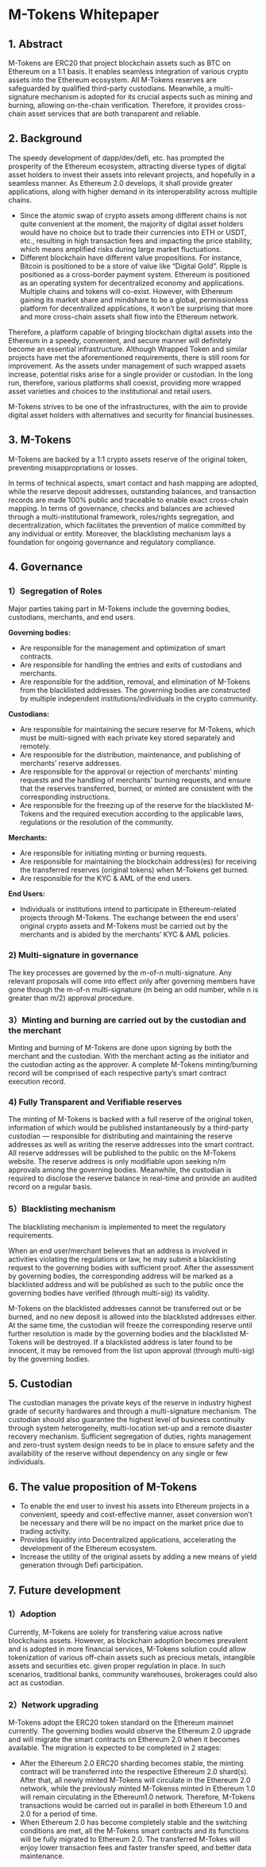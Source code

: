 # M-Tokens Whitepaper
## 1. Abstract
M-Tokens are ERC20 that project blockchain assets such as BTC on Ethereum on a 1:1 basis. It enables seamless integration of various crypto assets into the Ethereum ecosystem. All M-Tokens reserves are safeguarded by qualified third-party custodians. Meanwhile, a multi-signature mechanism is adopted for its crucial aspects such as mining and burning, allowing on-the-chain verification. Therefore, it provides cross-chain asset services that are both transparent and reliable. 

## 2. Background
The speedy development of dapp/dex/defi, etc. has prompted the prosperity of the Ethereum ecosystem, attracting diverse types of digital asset holders to invest their assets into relevant projects, and hopefully in a seamless manner. As Ethereum 2.0 develops, it shall provide greater applications, along with higher demand in its interoperability across multiple chains.
* Since the atomic swap of crypto assets among different chains is not quite convenient at the moment, the majority of digital asset holders would have no choice but to trade their currencies into ETH or USDT, etc., resulting in high transaction fees and impacting the price stability, which means amplified risks during large market fluctuations.  
* Different blockchain have different value propositions. For instance, Bitcoin is positioned to be a store of value like “Digital Gold”.  Ripple is positioned as a cross-border payment system. Ethereum is positioned as an operating system for decentralized economy and applications. Multiple chains and tokens will co-exist. However, with Ethereum gaining its market share and mindshare to be a global, permissionless platform for decentralized applications, it won’t be surprising that more and more cross-chain assets shall flow into the Ethereum network. 

Therefore, a platform capable of bringing blockchain digital assets into the Ethereum in a speedy, convenient, and secure manner will definitely become an essential infrastructure. Although Wrapped Token and similar projects have met the aforementioned requirements, there is still room for improvement. As the assets under management of such wrapped assets increase, potential risks arise for a single provider or custodian. In the long run, therefore, various platforms shall coexist, providing more wrapped asset varieties and choices to the institutional and retail users. 

M-Tokens strives to be one of the infrastructures, with the aim to provide digital asset holders with alternatives and security for financial businesses. 

## 3. M-Tokens
M-Tokens are backed by a 1:1 crypto assets reserve of the original token, preventing misappropriations or losses. 

In terms of technical aspects, smart contact and hash mapping  are adopted, while the reserve deposit addresses, outstanding balances, and transaction records are made 100% public and traceable to enable exact cross-chain mapping. In terms of governance, checks and balances are achieved through a multi-institutional framework, roles/rights segregation, and decentralization, which facilitates the prevention of malice committed by any individual or entity. Moreover, the blacklisting mechanism lays a foundation for ongoing governance and regulatory compliance.

## 4. Governance
### 1）Segregation of Roles
Major parties taking part in M-Tokens include the governing bodies, custodians, merchants, and end users.

**Governing bodies:** 
* Are responsible for the management and optimization of smart contracts.
* Are responsible for handling the entries and exits of custodians and merchants.
* Are responsible for the addition, removal, and elimination of M-Tokens from the blacklisted addresses. The governing bodies are constructed by multiple independent institutions/individuals in the crypto community.

**Custodians:** 
* Are responsible for maintaining the secure reserve for M-Tokens, which must be multi-signed with each private key stored separately and remotely.
* Are responsible for the distribution, maintenance, and publishing of merchants’ reserve addresses.
* Are responsible for the approval or rejection of merchants’ minting requests and the handling of merchants’ burning requests, and ensure that the reserves transferred, burned, or minted are consistent with the corresponding instructions.
* Are responsible for the freezing up of the reserve for the blacklisted M-Tokens and the required execution according to the applicable laws, regulations or the resolution of the community.

**Merchants:**
* Are responsible for initiating minting or burning requests.
* Are responsible for maintaining the blockchain address(es) for receiving the transferred reserves (original tokens) when M-Tokens get burned.
* Are responsible for the KYC & AML of the end users.

**End Users:** 
* Individuals or institutions intend to participate in Ethereum-related projects through M-Tokens. The exchange between the end users’ original crypto assets and M-Tokens must be carried out by the merchants and is abided by the merchants’ KYC & AML policies.

### 2) Multi-signature in governance
The key processes are governed by the m-of-n multi-signature. Any relevant proposals will come into effect only after governing members have gone through the m-of-n multi-signature (m being an odd number, while n is greater than m/2) approval procedure.

### 3）Minting and burning are carried out by the custodian and the merchant 
Minting and burning of M-Tokens are done upon signing by both the merchant and the custodian. With the merchant acting as the initiator and the custodian acting as the approver. A complete M-Tokens minting/burning record will be comprised of each respective party’s smart contract execution record.

### 4) Fully Transparent and Verifiable reserves
The minting of M-Tokens is backed with a full reserve of the original token, information of which would be published instantaneously by a third-party custodian — responsible for distributing and maintaining the reserve addresses as well as writing the reserve addresses into the smart contract. All reserve addresses will be published to the public on the M-Tokens website. The reserve address is only modifiable upon seeking n/m approvals among the governing bodies. Meanwhile, the custodian is required to disclose the reserve balance in real-time and provide an audited record on a regular basis.

### 5）Blacklisting mechanism 
The blacklisting mechanism is implemented to meet the regulatory requirements. 

When an end user/merchant believes that an address is involved in activities violating the regulations or law, he may submit a blacklisting request to the governing bodies with sufficient proof. After the assessment by governing bodies, the corresponding address will be marked as a blacklisted address and will be published as such to the public once the governing bodies have verified (through multi-sig)  its validity. 

M-Tokens on the blacklisted addresses cannot be transferred out or be burned, and no new deposit is allowed into the blacklisted addresses either. At the same time, the custodian will freeze the corresponding reserve until further resolution is made by the governing bodies and the blacklisted M-Tokens will be destroyed. If a blacklisted address is later found to be innocent, it may be removed from the list upon approval (through multi-sig) by the governing bodies. 

## 5. Custodian
The custodian manages the private keys of the reserve in industry highest grade of security hardwares and through a multi-signature mechanism.  The custodian should also guarantee the highest level of business continuity through system heterogeneity, multi-location set-up and a remote disaster recovery mechanism.  Sufficient segregation of duties, rights management and zero-trust system design needs to be in place to ensure safety and the availability of the reserve without dependency on any single or few individuals. 

## 6. The value proposition of M-Tokens
* To enable the end user to invest his assets into Ethereum projects in a convenient, speedy and cost-effective manner, asset conversion won’t be necessary and there will be no impact on the market price due to trading activity.
* Provides liquidity into Decentralized applications, accelerating the development of the Ethereum ecosystem.
* Increase the utility of the original assets by adding a new means of yield generation through Defi participation. 

## 7. Future development
### 1）Adoption
Currently, M-Tokens are solely for transfering value across native blockchains assets. However, as blockchain adoption becomes prevalent and is adopted in more financial services, M-Tokens solution could allow tokenization of various off-chain assets such as precious metals, intangible assets and securities etc. given proper regulation in place. In such scenarios, traditional banks, community warehouses, brokerages could also act as custodian.

### 2）Network upgrading
M-Tokens adopt the ERC20 token standard on the Ethereum mainnet currently. The governing bodies would observe the Ethereum 2.0 upgrade and will migrate the smart contracts on Ethereum 2.0 when it becomes available. The migration is expected to be completed in 2 stages: 
* After the Ethereum 2.0 ERC20 sharding becomes stable, the minting contract will be transferred into the respective Ethereum 2.0 shard(s). After that, all newly minted M-Tokens will circulate in the Ethereum 2.0 network, while the  previously minted M-Tokenss minted in Ethereum 1.0 will remain circulating in the Ethereum1.0 network. Therefore, M-Tokens transactions would be carried out in parallel in both Ethereum 1.0 and 2.0 for a period of time.  
* When Ethereum 2.0 has become completely stable and the switching conditions are met, all the M-Tokens smart contracts and its functions will be fully migrated to Ethereum 2.0. The transferred M-Tokes will enjoy lower transaction fees and faster transfer speed, and better data maintenance. 

